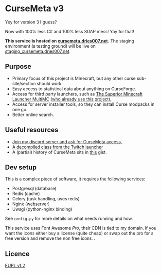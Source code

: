 # CurseMeta v3

Yey for version 3 I guess? 

Now with 100% less C# and 100% less SOAP mess! Yay for that!

**This service is hosted on [cursemeta.dries007.net](https://cursemeta.dries007.net/).**
The staging environment (a testing ground) will be live on [staging_cursemeta.dries007.net](https://staging_cursemeta.dries007.net/).

## Purpose

+ Primary focus of this project is Minecraft, but any other curse sub-site/section should work.
+ Easy access to statistical data about anything on CurseForge.
+ Access for third party launchers, such as [The Superior Minecraft Launcher MultiMC](https://multimc.org) ([who already use this project](https://multimc.org/posts/0-6-update.html)),
+ Access for server installer tools, so they can install Curse modpacks in one go.
+ Better online search.

## Useful resources

+ [Join my discord server and ask for CurseMeta access.](https://discord.gg/zCQaCAA)
+ [A decompiled class from the Twitch launcher](http://ix.io/1bll/C#)
+ A (partial) history of CurseMeta sits in [this](https://gist.github.com/dries007/10d8dc05a6fc5d1e700404cdd4446d21) gist.

## Dev setup

This is a complex piece of software, it requires the following services:

+ Postgresql (database)
+ Redis (cache) 
+ Celery (task handling, uses redis)
+ Nginx (webserver)
+ Uwsgi (python-nginx binding)

See `config.py` for more details on what needs running and how. 

This service uses Font Awesome *Pro*, their CDN is tied to my domain.
If you want the icons either buy a license (quite cheap) or swap out the pro 
for a free version and remove the non free icons.
.
## Licence

[EUPL v1.2](LICENCE.txt)
